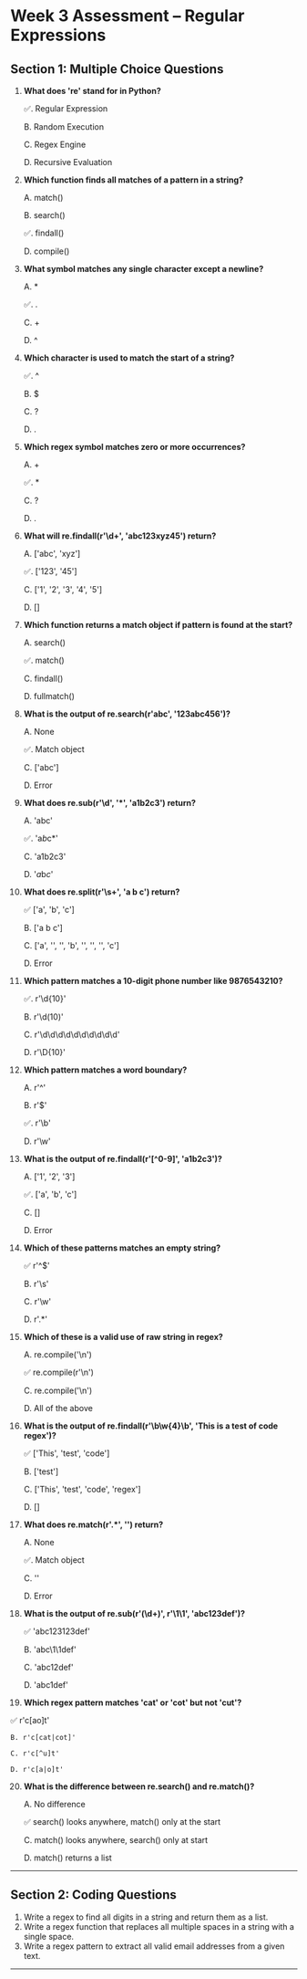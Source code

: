 #  Week 3 Assessment – Regular Expressions

##  Section 1: Multiple Choice Questions 

1. **What does 're' stand for in Python?** 

   ✅. Regular Expression

   B. Random Execution

   C. Regex Engine

   D. Recursive Evaluation


2. **Which function finds all matches of a pattern in a string?** 

   A. match()

   B. search()

   ✅. findall()

   D. compile()


3. **What symbol matches any single character except a newline?** 

   A. *

   ✅. .

   C. +

   D. ^


4. **Which character is used to match the start of a string?** 

   ✅. ^

   B. $

   C. ?

   D. .


5. **Which regex symbol matches zero or more occurrences?** 

   A. +

   ✅. *

   C. ?

   D. .


6. **What will re.findall(r'\d+', 'abc123xyz45') return?** 

   A. ['abc', 'xyz']

   ✅. ['123', '45']

   C. ['1', '2', '3', '4', '5']

   D. []


7. **Which function returns a match object if pattern is found at the start?** 

   A. search()

   ✅. match()

   C. findall()

   D. fullmatch()


8. **What is the output of re.search(r'abc', '123abc456')?** 

   A. None

   ✅. Match object

   C. ['abc']

   D. Error


9. **What does re.sub(r'\d', '*', 'a1b2c3') return?** 

   A. 'abc'

   ✅. 'a*b*c*'

   C. 'a1b2c3'

   D. '*a*b*c*'


10. **What does re.split(r'\s+', 'a b   c') return?** 

     ✅ ['a', 'b', 'c']

    B. ['a b   c']

     C. ['a', '', '', 'b', '', '', '', 'c']

    D. Error


11. **Which pattern matches a 10-digit phone number like 9876543210?**

     ✅. r'\d{10}'

    B. r'\d(10)'

     C. r'\d\d\d\d\d\d\d\d\d\d'

     D. r'\D{10}'


12. **Which pattern matches a word boundary?** 

     A. r'^'

     B. r'$'

     ✅. r'\b'

     D. r'\w'


13. **What is the output of re.findall(r'[^0-9]', 'a1b2c3')?** 

    A. ['1', '2', '3']

     ✅. ['a', 'b', 'c']

     C. []

     D. Error


14. **Which of these patterns matches an empty string?** 

    ✅ r'^$'
    
     B. r'\s'
    
     C. r'\w'
    
    D. r'.*'
    

15. **Which of these is a valid use of raw string in regex?** 

     A. re.compile('\n')
    
     ✅ re.compile(r'\n')
    
     C. re.compile('\\n')
    
     D. All of the above
    

16. **What is the output of re.findall(r'\b\w{4}\b', 'This is a test of code regex')?**

     ✅ ['This', 'test', 'code']
    
     B. ['test']
    
    C. ['This', 'test', 'code', 'regex']
    
     D. []
    

17. **What does re.match(r'.*', '') return?** 

    A. None
   
    ✅. Match object
   
    C. ''
   
     D. Error
   

18. **What is the output of re.sub(r'(\d+)', r'\1\1', 'abc123def')?** 

    ✅ 'abc123123def'
   
     B. 'abc\1\1def'
   
     C. 'abc12def'
   
     D. 'abc1def'
   

19. **Which regex pattern matches 'cat' or 'cot' but not 'cut'?** 

   ✅ r'c[ao]t'
   
    B. r'c[cat|cot]'
   
    C. r'c[^u]t'
   
    D. r'c[a|o]t'
   

20. **What is the difference between re.search() and re.match()?** 

    A. No difference
   
    ✅ search() looks anywhere, match() only at the start
   
     C. match() looks anywhere, search() only at start
   
    D. match() returns a list
   

---

##  Section 2: Coding Questions

1. Write a regex to find all digits in a string and return them as a list.
2. Write a regex function that replaces all multiple spaces in a string with a single space.
3. Write a regex pattern to extract all valid email addresses from a given text.

---
